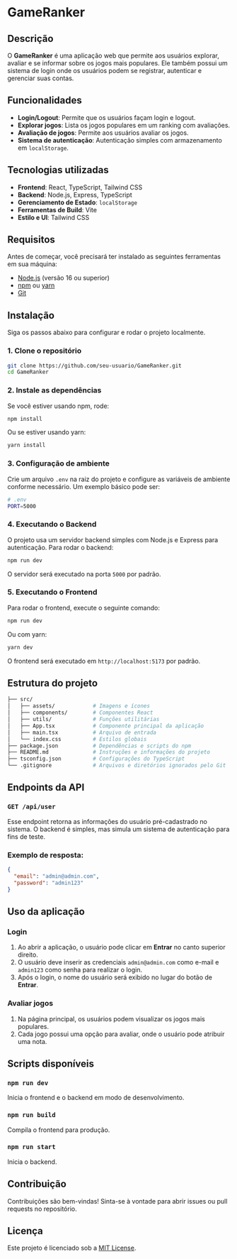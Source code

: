 
# GameRanker

## Descrição

O **GameRanker** é uma aplicação web que permite aos usuários explorar, avaliar e se informar sobre os jogos mais populares. Ele também possui um sistema de login onde os usuários podem se registrar, autenticar e gerenciar suas contas.

## Funcionalidades

- **Login/Logout**: Permite que os usuários façam login e logout.
- **Explorar jogos**: Lista os jogos populares em um ranking com avaliações.
- **Avaliação de jogos**: Permite aos usuários avaliar os jogos.
- **Sistema de autenticação**: Autenticação simples com armazenamento em `localStorage`.

## Tecnologias utilizadas

- **Frontend**: React, TypeScript, Tailwind CSS
- **Backend**: Node.js, Express, TypeScript
- **Gerenciamento de Estado**: `localStorage`
- **Ferramentas de Build**: Vite
- **Estilo e UI**: Tailwind CSS

## Requisitos

Antes de começar, você precisará ter instalado as seguintes ferramentas em sua máquina:

- [Node.js](https://nodejs.org/) (versão 16 ou superior)
- [npm](https://www.npmjs.com/) ou [yarn](https://yarnpkg.com/)
- [Git](https://git-scm.com/)

## Instalação

Siga os passos abaixo para configurar e rodar o projeto localmente.

### 1. Clone o repositório

```bash
git clone https://github.com/seu-usuario/GameRanker.git
cd GameRanker
```

### 2. Instale as dependências

Se você estiver usando npm, rode:

```bash
npm install
```

Ou se estiver usando yarn:

```bash
yarn install
```

### 3. Configuração de ambiente

Crie um arquivo `.env` na raiz do projeto e configure as variáveis de ambiente conforme necessário. Um exemplo básico pode ser:

```bash
# .env
PORT=5000
```

### 4. Executando o Backend

O projeto usa um servidor backend simples com Node.js e Express para autenticação. Para rodar o backend:

```bash
npm run dev
```

O servidor será executado na porta `5000` por padrão.

### 5. Executando o Frontend

Para rodar o frontend, execute o seguinte comando:

```bash
npm run dev
```

Ou com yarn:

```bash
yarn dev
```

O frontend será executado em `http://localhost:5173` por padrão.

## Estrutura do projeto

```bash
├── src/
│   ├── assets/            # Imagens e ícones
│   ├── components/        # Componentes React
│   ├── utils/             # Funções utilitárias
│   ├── App.tsx            # Componente principal da aplicação
│   ├── main.tsx           # Arquivo de entrada
│   └── index.css          # Estilos globais
├── package.json           # Dependências e scripts do npm
├── README.md              # Instruções e informações do projeto
├── tsconfig.json          # Configurações do TypeScript
└── .gitignore             # Arquivos e diretórios ignorados pelo Git
```

## Endpoints da API

### `GET /api/user`

Esse endpoint retorna as informações do usuário pré-cadastrado no sistema. O backend é simples, mas simula um sistema de autenticação para fins de teste.

### Exemplo de resposta:

```json
{
  "email": "admin@admin.com",
  "password": "admin123"
}
```

## Uso da aplicação

### Login

1. Ao abrir a aplicação, o usuário pode clicar em **Entrar** no canto superior direito.
2. O usuário deve inserir as credenciais `admin@admin.com` como e-mail e `admin123` como senha para realizar o login.
3. Após o login, o nome do usuário será exibido no lugar do botão de **Entrar**.

### Avaliar jogos

1. Na página principal, os usuários podem visualizar os jogos mais populares.
2. Cada jogo possui uma opção para avaliar, onde o usuário pode atribuir uma nota.

## Scripts disponíveis

### `npm run dev`

Inicia o frontend e o backend em modo de desenvolvimento.

### `npm run build`

Compila o frontend para produção.

### `npm run start`

Inicia o backend.

## Contribuição

Contribuições são bem-vindas! Sinta-se à vontade para abrir issues ou pull requests no repositório.

## Licença

Este projeto é licenciado sob a [MIT License](LICENSE).
